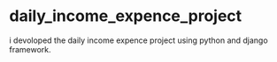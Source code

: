 # daily_income_expence_project
i devoloped the daily income expence project using python and django framework.
